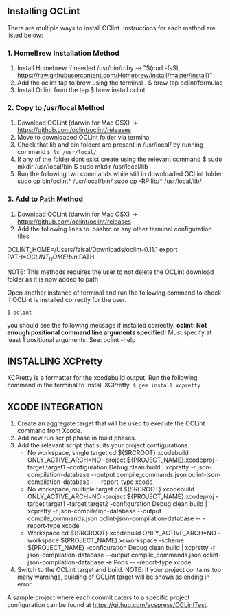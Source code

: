 
## Installing OCLint

There are multiple ways to install OClint. Instructions for each method are listed below:

### 1. HomeBrew Installation Method

	
1. Install Homebrew if needed 	/usr/bin/ruby -e "$(curl -fsSL https://raw.githubusercontent.com/Homebrew/install/master/install)"
2. Add the oclint tap to brew using the terminal . $ brew tap oclint/formulae
3. Install Oclint from the tap $ brew install oclint

### 2. Copy to /usr/local Method

1. 	Download OCLint (darwin for Mac OSX) -> https://github.com/oclint/oclint/releases
2. 	Move to downloaded OCLint folder via terminal 
3.    Check that lib and bin folders are present in /usr/local/ by running command 
 		`$ ls /usr/local/`
4.    If any of the folder dont exist create using the relevant command
 			$ sudo mkdir /usr/local/bin
 			$ sudo mkdir /usr/local/lib
5. Run the following two commands while still in downloaded OCLint folder
 		sudo cp bin/oclint* /usr/local/bin/
		sudo cp -RP lib/* /usr/local/lib/

### 3. Add to Path Method

1. Download OCLint (darwin for Mac OSX) -> https://github.com/oclint/oclint/releases
2. Add the following lines to .bashrc or any other terminal configuration files


OCLINT_HOME=/Users/faisal/Downloads/oclint-0.11.1 
		export PATH=$OCLINT_HOME/bin:$PATH

	
NOTE: This methods requires the user to not delete the OCLint download folder as it is now added to path

Open another instance of terminal and run the following command to check if OCLint is installed correctly for the user. 

	$ oclint

you should see the following message if installed correctly.
	**oclint: Not enough positional command line arguments specified!**	
	Must specify at least 1 positional arguments: See: oclint -help



## INSTALLING XCPretty

XCPretty is a formatter for the xcodebuild output. Run the following command in the terminal to install XCPretty.
	`$ gem install xcpretty`



## XCODE INTEGRATION

1. Create an aggregate target that will be used to execute the OCLint command from Xcode.
2. Add new run script phase in build phases.
3. Add the relevant script that suits your project configurations.
	- No workspace, single target 
		cd ${SRCROOT}
		xcodebuild ONLY_ACTIVE_ARCH=NO -project ${PROJECT_NAME}.xcodeproj -target target1 -configuration Debug clean build | xcpretty -r json-compilation-database --output compile_commands.json
		oclint-json-compilation-database -- -report-type xcode
	- No workspace, multiple target
		cd ${SRCROOT}
		xcodebuild ONLY_ACTIVE_ARCH=NO -project ${PROJECT_NAME}.xcodeproj -target target1 -target target2 -configuration Debug clean build | xcpretty -r json-compilation-database --output compile_commands.json
		oclint-json-compilation-database -- -report-type xcode
	- Workspace
		cd ${SRCROOT}
		xcodebuild ONLY_ACTIVE_ARCH=NO -workspace ${PROJECT_NAME}.xcworkspace -scheme ${PROJECT_NAME} -configuration Debug clean build | xcpretty -r json-compilation-database --output compile_commands.json
		oclint-json-compilation-database -e Pods -- -report-type xcode
4. Switch to the OCLint target and build.
NOTE: if your project contains too many warnings, building of OCLint target will be shown as ending in error.


A sample project where each commit caters to a specific project configuration can be found at https://github.com/ecspress/OCLintTest.